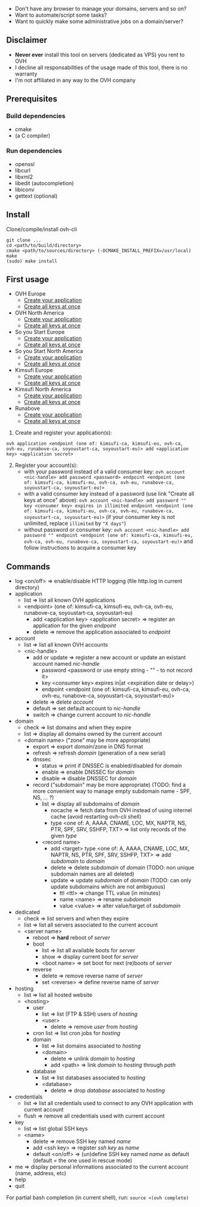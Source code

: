 * Don't have any browser to manage your domains, servers and so on?
* Want to automate/script some tasks?
* Want to quickly make some administrative jobs on a domain/server?

## Disclaimer

* **Never ever** install this tool on servers (dedicated as VPS) you rent to OVH
* I decline all responsabilities of the usage made of this tool, there is no warranty
* I'm not affiliated in any way to the OVH company

## Prerequisites

### Build dependencies

* cmake
* (a C compiler)

### Run dependencies

* openssl
* libcurl
* libxml2
* libedit (autocompletion)
* libiconv
* gettext (optional)

## Install

 Clone/compile/install ovh-cli
```
git clone ...
cd <path/to/build/directory>
cmake <path/to/sources/directory> (-DCMAKE_INSTALL_PREFIX=/usr/local)
make
(sudo) make install
```

## First usage

* OVH Europe
    + [Create your application](https://eu.api.ovh.com/createApp/)
    + [Create all keys at once](https://eu.api.ovh.com/createToken/)
* OVH North America
    + [Create your application](https://ca.api.ovh.com/createApp/)
    + [Create all keys at once](https://ca.api.ovh.com/createToken/)
* So you Start Europe
    + [Create your application](https://eu.api.soyoustart.com/createApp/)
    + [Create all keys at once](https://eu.api.soyoustart.com/createToken/)
* So you Start North America
    + [Create your application](https://ca.api.soyoustart.com/createApp/)
    + [Create all keys at once](https://ca.api.soyoustart.com/createToken/)
* Kimsufi Europe
    + [Create your application](https://eu.api.kimsufi.com/createApp/)
    + [Create all keys at once](https://eu.api.kimsufi.com/createToken/)
* Kimsufi North America
    + [Create your application](https://ca.api.kimsufi.com/createApp/)
    + [Create all keys at once](https://ca.api.kimsufi.com/createToken/)
* Runabove
    + [Create your application](https://api.runabove.com/createApp/)
    + [Create all keys at once](https://api.runabove.com/createToken/)

1. Create and register your application(s):
```
ovh application <endpoint (one of: kimsufi-ca, kimsufi-eu, ovh-ca, ovh-eu, runabove-ca, soyoustart-ca, soyoustart-eu)> add <application key> <application secret>
```

2. Register your account(s):
    * with your password instead of a valid consumer key: `ovh account <nic-handle> add password <password> endpoint <endpoint (one of: kimsufi-ca, kimsufi-eu, ovh-ca, ovh-eu, runabove-ca, soyoustart-ca, soyoustart-eu)>`
    * with a valid consumer key instead of a password (use link "Create all keys at once" above): `ovh account <nic-handle> add password "" key <consumer key> expires in illimited endpoint <endpoint (one of: kimsufi-ca, kimsufi-eu, ovh-ca, ovh-eu, runabove-ca, soyoustart-ca, soyoustart-eu)>` (if your consumer key is not unlimited, replace `illimited` by `"X days"`)
    * without password or consumer key: `ovh account <nic-handle> add password "" endpoint <endpoint (one of: kimsufi-ca, kimsufi-eu, ovh-ca, ovh-eu, runabove-ca, soyoustart-ca, soyoustart-eu)>` and follow instructions to acquire a consumer key

## Commands

* log \<on/off> => enable/disable HTTP logging (file http.log in current directory)
* application
    * list => list all known OVH applications
    * \<endpoint> (one of: kimsufi-ca, kimsufi-eu, ovh-ca, ovh-eu, runabove-ca, soyoustart-ca, soyoustart-eu)
        * add \<application key> \<application secret> => register an application for the given *endpoint*
        * delete => remove the application associated to *endpoint*
* account
    * list => list all known OVH accounts
    * \<nic-handle>
        * add or update => register a new account or update an existant account named *nic-handle*
            * password \<password or use empty string - "" - to not record it>
            * key \<consumer key> expires in|at \<expiration date or delay>)
            * endpoint \<endpoint (one of: kimsufi-ca, kimsufi-eu, ovh-ca, ovh-eu, runabove-ca, soyoustart-ca, soyoustart-eu)>
        * delete => delete *account*
        * default => set default account to *nic-handle*
        * switch => change current account to *nic-handle*
* domain
    * check => list domains and when they expire
    * list => display all domains owned by the current account
    * \<domain name> ("zone" may be more appropriate)
        * export => export *domain*/zone in DNS format
        * refresh => refresh *domain* (generation of a new serial)
        * dnssec
            * status => print if DNSSEC is enabled/disabled for *domain*
            * enable => enable DNSSEC for *domain*
            * disable => disable DNSSEC for *domain*
        * record ("subdomain" may be more appropriate) (TODO: find a more convenient way to manage empty subdomain name - SPF, NS, ... ?)
            * list => display all subdomains of *domain*
                * nocache => fetch data from OVH instead of using internel cache (avoid restarting ovh-cli shell)
                * type \<one of: A, AAAA, CNAME, LOC, MX, NAPTR, NS, PTR, SPF, SRV, SSHFP, TXT> => list only records of the given *type*
            * \<record name>
                * add \<target> type \<one of: A, AAAA, CNAME, LOC, MX, NAPTR, NS, PTR, SPF, SRV, SSHFP, TXT> => add *subdomain* to *domain*
                * delete => delete *subdomain* of *domain* (TODO: non unique subdomain names are all deleted)
                * update => update *subdomain* of *domain* (TODO: can only update subdomains which are not ambiguous)
                    * ttl \<ttl> => change TTL value (in minutes)
                    * name \<name> => rename *subdomain*
                    * value \<value> => alter value/target of *subdomain*
* dedicated
    * check => list servers and when they expire
    * list => list all servers associated to the current account
    * \<server name>
        * reboot => **hard** reboot of *server*
        * boot
            * list => list all available boots for *server*
            * show => display current boot for *server*
            * \<boot name> => set boot for next (re)boots of *server*
        * reverse
            * delete => remove reverse name of *server*
            * set \<reverse> => define reverse name of *server*
* hosting
    * list => list all hosted website
    * \<hosting>
        * user
            * list => list (FTP & SSH) users of *hosting*
            * \<user>
                * delete => remove *user* from *hosting*
        * cron list => list cron jobs for *hosting*
        * domain
            * list => list domains associated to *hosting*
            * \<domain>
                * delete => unlink *domain* to *hosting*
                * add \<path> => link *domain* to *hosting* through *path*
        * database
            * list => list databases associated to *hosting*
            * \<database>
                * delete => drop *database* associated to *hosting*
* credentials
    * list => list all credentials used to connect to any OVH application with current account
    * flush => remove all credentials used with current account
* key
    * list => list global SSH keys
    * \<name>
        * delete => remove SSH key named *name*
        * add \<ssh key> => register *ssh key* as *name*
        * default \<on/off> => (un)define SSH key named *name* as default (default = the one used in rescue mode)
* me => display personal informations associated to the current account (name, address, etc)
* help
* quit

For partial bash completion (in current shell), run: `source <(ovh complete)`
